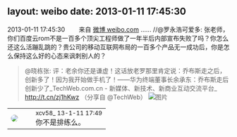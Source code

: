 layout: weibo
date: 2013-01-11 17:45:30
---
<meta name="referrer" content="no-referrer" />

2013-01-11 17:45:30  &nbsp;&nbsp;&nbsp;&nbsp;&nbsp;&nbsp; 来自 <a href="http://weibo.com/" rel="nofollow">微博 weibo.com</a>
...... //@罗永浩可爱多: 张老师，你们百度云rom不是一百多个顶尖工程师做了一年半后内部宣布失败了吗？你怎么还这么活蹦乱跳的？贵公司的移动互联网布局的一百多个产品无一成功后，你是怎么保持这么好的心态来讽刺别人的？
>  @晓栋张: 评：老余你还是谦虚！这话放老罗那里肯定说：乔布斯走之后，创新多了！因为我开始做手机了！——华为终端董事长余承东：乔布斯走后创新少了_TechWeb.com.cn - 新媒体、新技术、新商业互动交流平台_ http://t.cn/zj1hKwz  （分享自 @TechWeb） ​​​
>  ![图片](https://ww4.sinaimg.cn/large/6346d2a7jw1e0o91cqklej.jpg)

<table style="width: 100%;">
  <tr>
    <td style="width: 40px;"><img style="border-radius:50%" src="https://tva3.sinaimg.cn/crop.0.0.1242.1242.50/801f7e9ajw8f3peekcgoqj20yi0yidg9.jpg?KID=imgbed,tva&Expires=1624466930&ssig=fS69DuCzpo"></td>
    <td colspan="2"><small>xcv58_ 13-1-11 17:49</small><br/>你不是排练么。</td>
  </tr>
</table>
